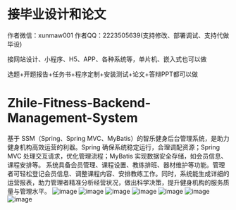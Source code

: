 # 接毕业设计和论文
作者微信：xunmaw001  作者QQ：2223505639(支持修改、部署调试、支持代做毕设)

接网站设计、小程序、H5、APP、各种系统等，单片机、嵌入式也可以做

选题+开题报告+任务书+程序定制+安装测试+论文+答辩PPT都可以做
# Zhile-Fitness-Backend-Management-System
基于 SSM（Spring、Spring MVC、MyBatis）的智乐健身后台管理系统，是助力健身机构高效运营的利器。Spring 确保系统稳定运行，合理调配资源；Spring MVC 处理交互请求，优化管理流程；MyBatis 实现数据安全存储，如会员信息、课程安排等。  系统具备会员管理、课程设置、教练排班、器材维护等功能。管理者可轻松登记会员信息、调整课程内容、安排教练工作。同时，系统能生成详细的运营报表，助力管理者精准分析经营状况，做出科学决策，提升健身机构的服务质量与管理水平。 
![image](https://github.com/user-attachments/assets/e7beaf0f-8029-4cde-8262-debcbf317199)
![image](https://github.com/user-attachments/assets/712061cf-0c9d-4506-b691-3000c4ef9659)
![image](https://github.com/user-attachments/assets/7ddcff84-1717-41ea-b74e-a7ef501d3fa2)
![image](https://github.com/user-attachments/assets/d6136a90-271e-49cc-be2d-e3eec1f4d251)
![image](https://github.com/user-attachments/assets/3a6e0f3c-43c1-4387-b041-3a675982535f)
![image](https://github.com/user-attachments/assets/7129f871-53f2-478c-9dfd-787e946923eb)
![image](https://github.com/user-attachments/assets/b57d1374-2c70-49ea-b683-4bd2e01c1629)
